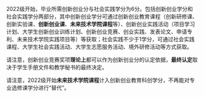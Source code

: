 2022级开始，毕业所需创新创业分与社会实践学分为6分。包括创新创业学分和社会实践学分两部分，其中创新创业学分可通过创新创业教育课程（创新研修课、创新实验课、**创新创业课**、**未来技术学院课程**等）、创新创业实践活动（项目学习计划、大学生创新创业训练计划、创新创业竞赛、创业实践、发表论文、申请专利、未来技术学院实践项目等）等获取；社会实践不少于1学分，可通过社会实践课程、大学生社会实践活动、大学生志愿服务活动、境外研修活动等方式获取。


请注意，创新创业竞赛奖项**理论上**都可以作为创新创业分的认定依据，**最终认定**取决于学生手册文件和教学秘书的最终决定。

请注意，2022级开始**未来技术学院课程**计入创新创业教育科创学分，不再能对专业选修课学分进行“替代”。